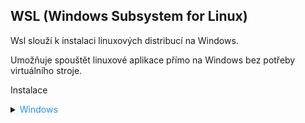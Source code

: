 ﻿## WSL (Windows Subsystem for Linux)

Wsl slouží k instalaci linuxových distribucí na Windows.

Umožňuje spouštět linuxové aplikace přímo na Windows bez potřeby virtuálního stroje.

Instalace

<details> 
<summary><span style="color:#1E90FF;">Windows</span></summary>

>[!IMPORTANT]  
> Pro správnou funkci WSL je nutné v BIOSu/UEFI povolit následující nastavení:
> 
> - **Podpora CPU virtualizace**  
>   - U procesorů Intel: **Intel VT-x**  
>   - U procesorů AMD: **AMD-V** nebo **SVM (Secure Virtual Machine)**
>   
> - **Virtualizační technologie**  
>   - U procesorů Intel: **VT-d** (pokud je k dispozici)  
>   - U procesorů AMD: **AMD-Vi** (pokud je k dispozici)  
>   
>     Toto nastavení může být označeno jako **"Hardware Virtualization"**
>   
> - **Vnořená virtualizace (Nested Virtualization)**  
>   - Toto nastavení je potřebné pouze v případě, že chcete používat virtualizaci uvnitř WSL, což není běžné pro všechny uživatele.  
>   - V některých verzích BIOSu/UEFI je označeno jako **"VT-x/AMD-V Virtualization"**.

Kontrola povolení virtualizace:
 
- Stiskněte `Ctrl + Shift + Esc`

- Přejděte na záložku "Performance" (Výkon)

- Dole by mělo být "Virtualization: Enabled"

Viz zde na obrázku: 

![Zobrazení virtualization:Enabled](../images/wv1G8UBxvy.png)]

1. Povolení WSL na vašem počítači

   Ve výchozím nastavení je WSL na vašem PC deaktivovaný.

   (WSL = Windows Subsystem for Linux, umožňuje spouštět Linuxové distribuce na Windows.)

   Spustťte jako správce "PowerShell"

   ![Spuštění PowerShellu jako správce](../images/pnAzi0NFm3.png)

   Nyní povolíme WSL vložením následujícího příkazu:

    ```bash
    dism.exe /online /enable-feature /featurename:Microsoft-Windows-Subsystem-Linux /all /norestart
    ```

   > [!NOTE]
   > Pokud vše proběhlo v pořádku, výstup bude vypadat takto:
   >
   >![Povolení WSL](../images/mei8XmPaWt.png)

2. Povolení platformy Virtual Machine a WSL 2 na Windows

   Pro spuštění nejnovější verze WSL, což je WSL 2, musíte povolit "Windows Virtual Machine Platform".

   Použijte tento příkaz:

    ```
    dism.exe /online /enable-feature /featurename:VirtualMachinePlatform /all /norestart
    ```

   > [!NOTE]
   > Výstup bude podobný tomuto:
   >
   > ![Povolení WSL 2](../images/cADNNtfdn8.png)

   > [!IMPORTANT]
   > Aby se všechny nové změny a povolené funkce projevily, musíte restartovat počítač.

3. Stažení aktualizace Linux jádra

   Nyní je čas [stáhnout a nainstalovat](https://github.com/Microsoft/WSL/releases) aktualizační balíček linuxového jádra.

   > [!NOTE]
   > Narazil jsem na problém, kdy WSL nefungoval správně s Dockerem, dokud jsem nenainstaloval poslední aktualizaci, která vše opravila.
   >
   > Proto doporučuji stáhnout a nainstalovat poslední aktualizaci jádra.

4. Nastavení WSL 2 jako výchozí

   Nyní je čas nastavit nejnovější verzi WSL, tedy WSL 2, jako výchozí.

   Toho dosáhnete otevřením dalšího PowerShell terminálu jako správce (jak bylo ukázáno dříve) a spuštěním následujícího příkazu:

    ```
    wsl --set-default-version 2
    ```

   > [!NOTE]
   > Výstup bude vypadat takto:
   >
   > ![Nastavení výchozí verze WSL](../images/LNHIGgBhcb.png)

5. Instalace linuxové distribuce podle vašeho výběru pomocí WSL

   Nyní, když jsme plně připravili systém a nainstalovali všechny požadavky, můžeme konečně pokračovat s instalací linuxového subsystému na náš počítač.

   Stáhneme si libovolnou linuxovou distribuci podle našeho výběru "RootFS" (Root File System) a nainstalujeme ji pomocí WSL.

   Například pro [Ubuntu](https://cloud-images.ubuntu.com/wsl/jammy/current/)

    ```bash
    wsl --import Ubuntu-22.04 C:\WSL\Ubuntu2204 C:\UbuntuRootFS\ubuntu-jammy-wsl-amd64-ubuntu22.04lts.rootfs.tar.gz --version 2
    ```

   > [!NOTE]
   > `Ubuntu-22.04` = Název distribuce,který chcete použít.
   >
   > `C:\WSL\Ubuntu2204` = Cesta, kde chcete mít nainstalovanou distribuci.
   >
   > `C:\UbuntuRootFS\ubuntu-jammy-wsl-amd64-ubuntu22.04lts.rootfs.tar.gz` = Cesta k souboru, který jste stáhli.
   >
   > `--version 2` = Použití WSL 2 jako výchozí verze pro tuto distribuci.

   Nyní ověříme, zda je distribuce nainstalována správně pomocí příkazu:

    ```bash
    wsl --list
    ```

   > [!WARNING]
   > Pokud ste nainstalovali špatně distribuci, můžete ji odstranit pomocí příkazu:
   >
   > ```bash
    > wsl --unregister <distro name>
    > ```
   >
   > Například: `wsl --unregister Ubuntu-22.04`

To je vše, nyní máte nainstalovaný WSL na vašem počítači včetně linuxové distribuce.

> Pro detailní informace o instalaci WSL2 najdete kompletní návod na [blogu Contabo](https://contabo.com/blog/how-to-install-wsl2-on-windows-10/).

</details>